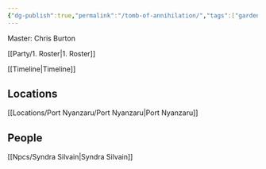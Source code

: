 ```yaml
---
{"dg-publish":true,"permalink":"/tomb-of-annihilation/","tags":["gardenEntry"]}
---
```


Master: Chris Burton

[[Party/1. Roster\|1. Roster]]

[[Timeline\|Timeline]] 

## Locations
[[Locations/Port Nyanzaru/Port Nyanzaru\|Port Nyanzaru]]

## People
[[Npcs/Syndra Silvain\|Syndra Silvain]]

